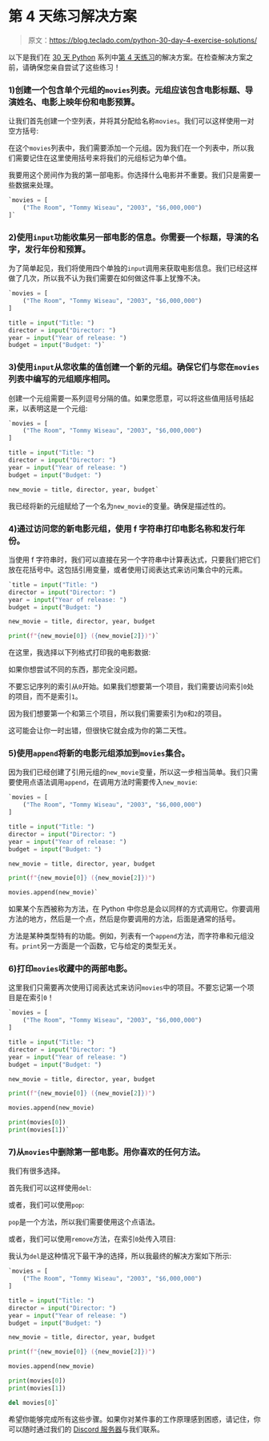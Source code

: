 # 第 4 天练习解决方案

> 原文：<https://blog.teclado.com/python-30-day-4-exercise-solutions/>

以下是我们在 [30 天 Python](https://blog.teclado.com/30-days-of-python/) 系列中[第 4 天练习](/30-days-of-python/python-30-day-4-lists-tuples)的解决方案。在检查解决方案之前，请确保您亲自尝试了这些练习！

### 1)创建一个包含单个元组的`movies`列表。元组应该包含电影标题、导演姓名、电影上映年份和电影预算。

让我们首先创建一个空列表，并将其分配给名称`movies`。我们可以这样使用一对空方括号:

在这个`movies`列表中，我们需要添加一个元组。因为我们在一个列表中，所以我们需要记住在这里使用括号来将我们的元组标记为单个值。

我要用这个房间作为我的第一部电影。你选择什么电影并不重要。我们只是需要一些数据来处理。

```py
`movies = [
    ("The Room", "Tommy Wiseau", "2003", "$6,000,000")
]` 
```

### 2)使用`input`功能收集另一部电影的信息。你需要一个标题，导演的名字，发行年份和预算。

为了简单起见，我们将使用四个单独的`input`调用来获取电影信息。我们已经这样做了几次，所以我不认为我们需要在如何做这件事上犹豫不决。

```py
`movies = [
    ("The Room", "Tommy Wiseau", "2003", "$6,000,000")
]

title = input("Title: ")
director = input("Director: ")
year = input("Year of release: ")
budget = input("Budget: ")` 
```

### 3)使用`input`从您收集的值创建一个新的元组。确保它们与您在`movies`列表中编写的元组顺序相同。

创建一个元组需要一系列逗号分隔的值。如果您愿意，可以将这些值用括号括起来，以表明这是一个元组:

```py
`movies = [
    ("The Room", "Tommy Wiseau", "2003", "$6,000,000")
]

title = input("Title: ")
director = input("Director: ")
year = input("Year of release: ")
budget = input("Budget: ")

new_movie = title, director, year, budget` 
```

我已经将新的元组赋给了一个名为`new_movie`的变量。确保是描述性的。

### 4)通过访问您的新电影元组，使用 f 字符串打印电影名称和发行年份。

当使用 f 字符串时，我们可以直接在另一个字符串中计算表达式，只要我们把它们放在花括号中。这包括引用变量，或者使用订阅表达式来访问集合中的元素。

```py
`title = input("Title: ")
director = input("Director: ")
year = input("Year of release: ")
budget = input("Budget: ")

new_movie = title, director, year, budget

print(f"{new_movie[0]} ({new_movie[2]})")` 
```

在这里，我选择以下列格式打印我的电影数据:

如果你想尝试不同的东西，那完全没问题。

不要忘记序列的索引从`0`开始。如果我们想要第一个项目，我们需要访问索引`0`处的项目，而不是索引`1`。

因为我们想要第一个和第三个项目，所以我们需要索引为`0`和`2`的项目。

这可能会让你一时出错，但很快它就会成为你的第二天性。

### 5)使用`append`将新的电影元组添加到`movies`集合。

因为我们已经创建了引用元组的`new_movie`变量，所以这一步相当简单。我们只需要使用点语法调用`append`，在调用方法时需要传入`new_movie`:

```py
`movies = [
    ("The Room", "Tommy Wiseau", "2003", "$6,000,000")
]

title = input("Title: ")
director = input("Director: ")
year = input("Year of release: ")
budget = input("Budget: ")

new_movie = title, director, year, budget

print(f"{new_movie[0]} ({new_movie[2]})")

movies.append(new_movie)` 
```

如果某个东西被称为方法，在 Python 中你总是会以同样的方式调用它。你要调用方法的地方，然后是一个点，然后是你要调用的方法，后面是通常的括号。

方法是某种类型特有的功能。例如，列表有一个`append`方法，而字符串和元组没有。`print`另一方面是一个函数，它与给定的类型无关。

### 6)打印`movies`收藏中的两部电影。

这里我们只需要再次使用订阅表达式来访问`movies`中的项目。不要忘记第一个项目是在索引`0`！

```py
`movies = [
    ("The Room", "Tommy Wiseau", "2003", "$6,000,000")
]

title = input("Title: ")
director = input("Director: ")
year = input("Year of release: ")
budget = input("Budget: ")

new_movie = title, director, year, budget

print(f"{new_movie[0]} ({new_movie[2]})")

movies.append(new_movie)

print(movies[0])
print(movies[1])` 
```

### 7)从`movies`中删除第一部电影。用你喜欢的任何方法。

我们有很多选择。

首先我们可以这样使用`del`:

或者，我们可以使用`pop`:

`pop`是一个方法，所以我们需要使用这个点语法。

或者，我们可以使用`remove`方法，在索引`0`处传入项目:

我认为`del`是这种情况下最干净的选择，所以我最终的解决方案如下所示:

```py
`movies = [
    ("The Room", "Tommy Wiseau", "2003", "$6,000,000")
]

title = input("Title: ")
director = input("Director: ")
year = input("Year of release: ")
budget = input("Budget: ")

new_movie = title, director, year, budget

print(f"{new_movie[0]} ({new_movie[2]})")

movies.append(new_movie)

print(movies[0])
print(movies[1])

del movies[0]` 
```

希望你能够完成所有这些步骤。如果你对某件事的工作原理感到困惑，请记住，你可以随时通过我们的 [Discord 服务器](https://discord.gg/BBWwyMq)与我们联系。